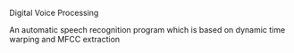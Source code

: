Digital Voice Processing

An automatic speech recognition program which is based on dynamic time warping and MFCC extraction
